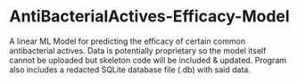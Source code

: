 # AntiBacterialActives-Efficacy-Model
A linear ML Model for predicting the efficacy of certain common antibacterial actives.
Data is potentially proprietary so the model itself cannot be uploaded but skeleton code will be included & updated.
Program also includes a redacted SQLite database file (.db) with said data.
